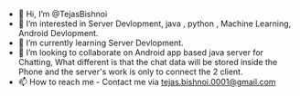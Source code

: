 - 👋 Hi, I’m @TejasBishnoi
- 👀 I’m interested in Server Devlopment, java , python , Machine Learning, Android Devlopment.
- 🌱 I’m currently learning Server Devlopment.
- 💞️ I’m looking to collaborate on Android app based java server for Chatting, What different is that the chat data will be stored inside the Phone and the server's work is only to connect the 2 client.  
- 📫 How to reach me - Contact me via tejas.bishnoi.0001@gmail.com

<!---
TejasBishnoi/TejasBishnoi is a ✨ special ✨ repository because its `README.md` (this file) appears on your GitHub profile.
You can click the Preview link to take a look at your changes.
--->
